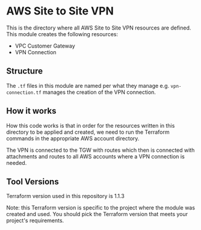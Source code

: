 # AWS Site to Site VPN

This is the directory where all AWS Site to Site VPN resources are defined. This module creates the following resources:

- VPC Customer Gateway
- VPN Connection

## Structure ##

The `.tf` files in this module are named per what they manage e.g. `vpn-connection.tf` manages the creation of the VPN connection.

## How it works ##
How this code works is that in order for the resources written in this directory to be applied and created, we need to run the Terraform commands in the appropriate AWS account directory. 

The VPN is connected to the TGW with routes which then is connected with attachments and routes to all AWS accounts where a VPN connection is needed.

## Tool Versions ##
Terraform version used in this repository is 1.1.3

Note: this Terraform version is specific to the project where the module was created and used.
You should pick the Terraform version that meets your project's requirements. 
